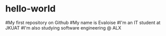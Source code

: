 # hello-world
#My first repository on Github
#My name is Evaloise
#I'm an IT student at JKUAT
#I'm also studying software engineering @ ALX
